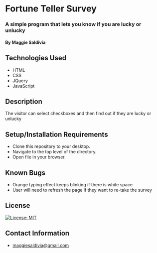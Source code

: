 # Fortune Teller Survey

### A simple program that lets you know if you are lucky or unlucky

#### By Maggie Saldivia

## Technologies Used
* HTML
* CSS
* JQuery
* JavaScript


## Description

The visitor can select checkboxes and then find out if they are lucky or unlucky

## Setup/Installation Requirements

* Clone this repository to your desktop.
* Navigate to the top level of the directory.
* Open file in your browser.


## Known Bugs

* Orange typing effect keeps blinking if there is white space
* User will need to refresh the page if they want to re-take the survey

## License

[![License: MIT](https://img.shields.io/badge/License-MIT-yellow.svg)](https://opensource.org/licenses/MIT)

## Contact Information
* maggiesaldivia@gmail.com